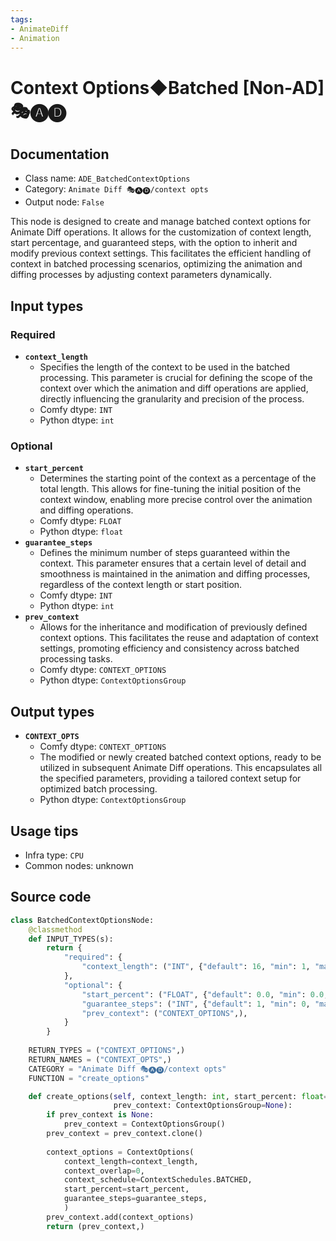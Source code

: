 ```yaml
---
tags:
- AnimateDiff
- Animation
---
```


# Context Options◆Batched [Non-AD] 🎭🅐🅓
## Documentation
- Class name: `ADE_BatchedContextOptions`
- Category: `Animate Diff 🎭🅐🅓/context opts`
- Output node: `False`

This node is designed to create and manage batched context options for Animate Diff operations. It allows for the customization of context length, start percentage, and guaranteed steps, with the option to inherit and modify previous context settings. This facilitates the efficient handling of context in batched processing scenarios, optimizing the animation and diffing processes by adjusting context parameters dynamically.
## Input types
### Required
- **`context_length`**
    - Specifies the length of the context to be used in the batched processing. This parameter is crucial for defining the scope of the context over which the animation and diff operations are applied, directly influencing the granularity and precision of the process.
    - Comfy dtype: `INT`
    - Python dtype: `int`
### Optional
- **`start_percent`**
    - Determines the starting point of the context as a percentage of the total length. This allows for fine-tuning the initial position of the context window, enabling more precise control over the animation and diffing operations.
    - Comfy dtype: `FLOAT`
    - Python dtype: `float`
- **`guarantee_steps`**
    - Defines the minimum number of steps guaranteed within the context. This parameter ensures that a certain level of detail and smoothness is maintained in the animation and diffing processes, regardless of the context length or start position.
    - Comfy dtype: `INT`
    - Python dtype: `int`
- **`prev_context`**
    - Allows for the inheritance and modification of previously defined context options. This facilitates the reuse and adaptation of context settings, promoting efficiency and consistency across batched processing tasks.
    - Comfy dtype: `CONTEXT_OPTIONS`
    - Python dtype: `ContextOptionsGroup`
## Output types
- **`CONTEXT_OPTS`**
    - Comfy dtype: `CONTEXT_OPTIONS`
    - The modified or newly created batched context options, ready to be utilized in subsequent Animate Diff operations. This encapsulates all the specified parameters, providing a tailored context setup for optimized batch processing.
    - Python dtype: `ContextOptionsGroup`
## Usage tips
- Infra type: `CPU`
- Common nodes: unknown


## Source code
```python
class BatchedContextOptionsNode:
    @classmethod
    def INPUT_TYPES(s):
        return {
            "required": {
                "context_length": ("INT", {"default": 16, "min": 1, "max": LENGTH_MAX}),
            },
            "optional": {
                "start_percent": ("FLOAT", {"default": 0.0, "min": 0.0, "max": 1.0, "step": 0.001}),
                "guarantee_steps": ("INT", {"default": 1, "min": 0, "max": BIGMAX}),
                "prev_context": ("CONTEXT_OPTIONS",),
            }
        }
    
    RETURN_TYPES = ("CONTEXT_OPTIONS",)
    RETURN_NAMES = ("CONTEXT_OPTS",)
    CATEGORY = "Animate Diff 🎭🅐🅓/context opts"
    FUNCTION = "create_options"

    def create_options(self, context_length: int, start_percent: float=0.0, guarantee_steps: int=1,
                       prev_context: ContextOptionsGroup=None):
        if prev_context is None:
            prev_context = ContextOptionsGroup()
        prev_context = prev_context.clone()
        
        context_options = ContextOptions(
            context_length=context_length,
            context_overlap=0,
            context_schedule=ContextSchedules.BATCHED,
            start_percent=start_percent,
            guarantee_steps=guarantee_steps,
            )
        prev_context.add(context_options)
        return (prev_context,)

```
